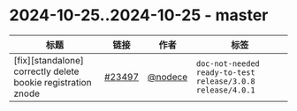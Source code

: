 # 2024-10-25..2024-10-25 - master
| 标题 | 链接 | 作者 | 标签 |
| - | :--: | :--: | - |
| [fix][standalone] correctly delete bookie registration znode | [#23497](https://github.com/apache/pulsar/pull/23497) | [@nodece](https://github.com/nodece) | `doc-not-needed` `ready-to-test` `release/3.0.8` `release/4.0.1`  | 
